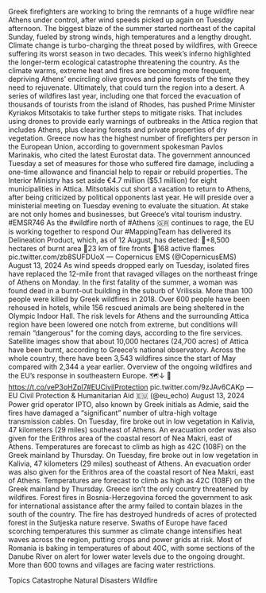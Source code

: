 Greek firefighters are working to bring the remnants of a huge wildfire near Athens under control, after wind speeds picked up again on Tuesday afternoon.
The biggest blaze of the summer started northeast of the capital Sunday, fueled by strong winds, high temperatures and a lengthy drought. Climate change is turbo-charging the threat posed by wildfires, with Greece suffering its worst season in two decades.
This week’s inferno highlighted the longer-term ecological catastrophe threatening the country. As the climate warms, extreme heat and fires are becoming more frequent, depriving Athens’ encircling olive groves and pine forests of the time they need to rejuvenate. Ultimately, that could turn the region into a desert.
A series of wildfires last year, including one that forced the evacuation of thousands of tourists from the island of Rhodes, has pushed Prime Minister Kyriakos Mitsotakis to take further steps to mitigate risks. That includes using drones to provide early warnings of outbreaks in the Attica region that includes Athens, plus clearing forests and private properties of dry vegetation.
Greece now has the highest number of firefighters per person in the European Union, according to government spokesman Pavlos Marinakis, who cited the latest Eurostat data.
The government announced Tuesday a set of measures for those who suffered fire damage, including a one-time allowance and financial help to repair or rebuild properties. The Interior Ministry has set aside €4.7 million ($5.1 million) for eight municipalities in Attica.
Mitsotakis cut short a vacation to return to Athens, after being criticized by political opponents last year. He will preside over a ministerial meeting on Tuesday evening to evaluate the situation. At stake are not only homes and businesses, but Greece’s vital tourism industry.
#EMSR746
As the #wildfire north of #Athens 🇬🇷 continues to rage, the EU is working together to respond
Our #MappingTeam has delivered its Delineation Product, which, as of 12 August, has detected:
🔸+8,500 hectares of burnt area
🔸23 km of fire fronts
🔸168 active flames pic.twitter.com/zb8SUFDUoX
— Copernicus EMS (@CopernicusEMS) August 13, 2024
As wind speeds dropped early on Tuesday, isolated fires have replaced the 12-mile front that ravaged villages on the northeast fringe of Athens on Monday.
In the first fatality of the summer, a woman was found dead in a burnt-out building in the suburb of Vrilissia. More than 100 people were killed by Greek wildfires in 2018.
Over 600 people have been rehoused in hotels, while 156 rescued animals are being sheltered in the Olympic Indoor Hall.
The risk levels for Athens and the surrounding Attica region have been lowered one notch from extreme, but conditions will remain “dangerous” for the coming days, according to the fire services.
Satellite images show that about 10,000 hectares (24,700 acres) of Attica have been burnt, according to Greece’s national observatory. Across the whole country, there have been 3,543 wildfires since the start of May compared with 2,344 a year earlier.
Overview of the ongoing wildfires and the EU’s response in southeastern Europe. 🗺️↓
🔗 https://t.co/veP3oHZpI7#EUCivilProtection pic.twitter.com/9zJAv6CAKp
— EU Civil Protection & Humanitarian Aid 🇪🇺 (@eu_echo) August 13, 2024
Power grid operator IPTO, also known by Greek initials as Admie, said the fires have damaged a “significant” number of ultra-high voltage transmission cables.
On Tuesday, fire broke out in low vegetation in Kalivia, 47 kilometers (29 miles) southeast of Athens. An evacuation order was also given for the Erithros area of the coastal resort of Nea Makri, east of Athens.
Temperatures are forecast to climb as high as 42C (108F) on the Greek mainland by Thursday.
On Tuesday, fire broke out in low vegetation in Kalivia, 47 kilometers (29 miles) southeast of Athens. An evacuation order was also given for the Erithros area of the coastal resort of Nea Makri, east of Athens.
Temperatures are forecast to climb as high as 42C (108F) on the Greek mainland by Thursday.
Greece isn’t the only country threatened by wildfires.
Forest fires in Bosnia-Herzegovina forced the government to ask for international assistance after the army failed to contain blazes in the south of the country. The fire has destroyed hundreds of acres of protected forest in the Sutjeska nature reserve.
Swaths of Europe have faced scorching temperatures this summer as climate change intensifies heat waves across the region, putting crops and power grids at risk.
Most of Romania is baking in temperatures of about 40C, with some sections of the Danube River on alert for lower water levels due to the ongoing drought. More than 600 towns and villages are facing water restrictions.

Topics
Catastrophe
Natural Disasters
Wildfire
